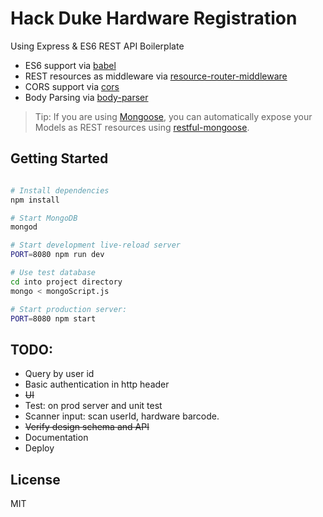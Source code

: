 Hack Duke Hardware Registration 
==================================
Using Express & ES6 REST API Boilerplate

- ES6 support via [babel](https://babeljs.io)
- REST resources as middleware via [resource-router-middleware](https://github.com/developit/resource-router-middleware)
- CORS support via [cors](https://github.com/troygoode/node-cors)
- Body Parsing via [body-parser](https://github.com/expressjs/body-parser)

> Tip: If you are using [Mongoose](https://github.com/Automattic/mongoose), you can automatically expose your Models as REST resources using [restful-mongoose](https://git.io/restful-mongoose).

Getting Started
---------------

```sh

# Install dependencies
npm install

# Start MongoDB
mongod

# Start development live-reload server
PORT=8080 npm run dev

# Use test database
cd into project directory   
mongo < mongoScript.js   

# Start production server:
PORT=8080 npm start
```
TODO:
-----
<ul>
<li>Query by user id</li>
<li>Basic authentication in http header   </li>
<li><del>UI   </del></li>
<li>Test: on prod server and unit test   </li>
<li>Scanner input: scan userId, hardware barcode.   </li>
<li><del>Verify design schema and API   </del></li>
<li>Documentation   </li>
<li>Deploy   </li>
</ul>

License
-------

MIT
